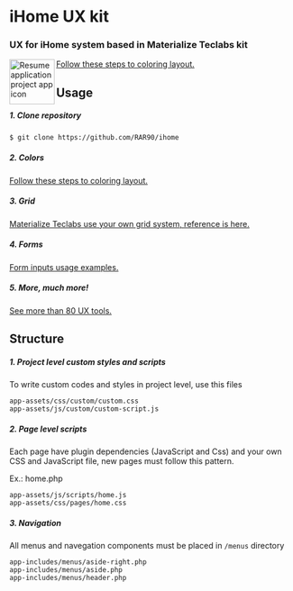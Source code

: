 # iHome UX kit

### UX for iHome system based in Materialize Teclabs kit

<img align="left" width="80" height="80" src="https://raw.githubusercontent.com/akarsh/akarsh-seggemu-resume/master/akarsh%20seggemu%20resume/Assets/Assets.xcassets/AppIcon.appiconset/Icon-App-60x60%403x.png" alt="Resume application project app icon">

[Follow these steps to coloring layout.](https://teclabs.com.br/html/ihome/)


## Usage
##### 1. Clone repository
``` bash
$ git clone https://github.com/RAR90/ihome
```
##### 2. Colors
[Follow these steps to coloring layout.](https://teclabs.com.br/html/materialize.teclabs/css-color.html)

##### 3. Grid
[Materialize Teclabs use your own grid system, reference is here.](https://teclabs.com.br/html/materialize.teclabs/css-grid.html)

##### 4. Forms
[Form inputs usage examples.](https://teclabs.com.br/html/materialize.teclabs/form-layouts.html)

##### 5. More, much more!
[See more than 80 UX tools.](https://teclabs.com.br/html/materialize.teclabs)

## Structure
##### 1. Project level custom styles and scripts

To write custom codes and styles in project level, use this files
```
app-assets/css/custom/custom.css
app-assets/js/custom/custom-script.js
```

##### 2. Page level scripts

Each page have plugin dependencies (JavaScript and Css) and your own CSS and JavaScript file, new pages must follow this pattern.

Ex.: home.php
```
app-assets/js/scripts/home.js
app-assets/css/pages/home.css
```

##### 3. Navigation

All menus and navegation components must be placed in `/menus` directory
```
app-includes/menus/aside-right.php
app-includes/menus/aside.php
app-includes/menus/header.php
```